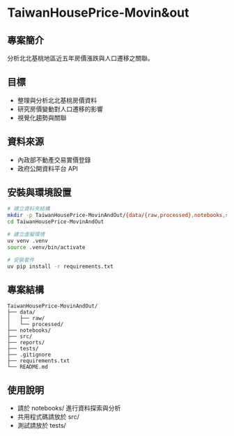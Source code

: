 # TaiwanHousePrice-Movin&out

## 專案簡介
分析北北基桃地區近五年房價漲跌與人口遷移之關聯。

## 目標
- 整理與分析北北基桃房價資料
- 研究房價變動對人口遷移的影響
- 視覺化趨勢與關聯

## 資料來源
- 內政部不動產交易實價登錄
- 政府公開資料平台 API

## 安裝與環境設置

```bash
# 建立資料夾結構
mkdir -p TaiwanHousePrice-MovinAndOut/{data/{raw,processed},notebooks,src,reports,tests}
cd TaiwanHousePrice-MovinAndOut

# 建立虛擬環境
uv venv .venv
source .venv/bin/activate

# 安裝套件
uv pip install -r requirements.txt
```

## 專案結構
```
TaiwanHousePrice-MovinAndOut/
├── data/
│   ├── raw/
│   └── processed/
├── notebooks/
├── src/
├── reports/
├── tests/
├── .gitignore
├── requirements.txt
└── README.md
```

## 使用說明
- 請於 notebooks/ 進行資料探索與分析
- 共用程式碼請放於 src/
- 測試請放於 tests/ 